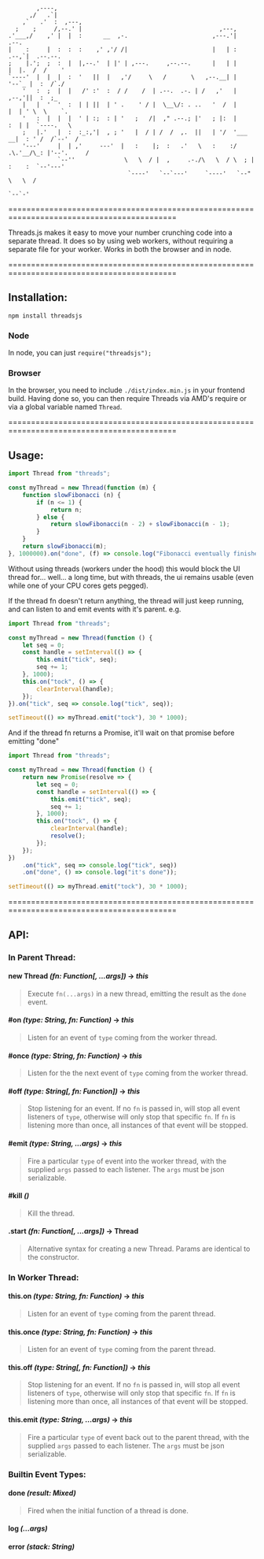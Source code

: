 ```
        ,----,
      ,/   .`|
    ,`   .'  :  ,---,
  ;    ;     /,--.' |                                       ,---,
.'___,/    ,' |  |  :      __  ,-.                        ,---.'|          .--.
|    :     |  :  :  :    ,' ,'/ /|                        |   | :        .--,`|  .--.--.
;    |.';  ;  :  |  |,--.'  | |' | ,---.     ,--.--.      |   | |        |  |.  /  /    '
`----'  |  |  |  :  '   ||  |   ,'/     \   /       \   ,--.__| |        '--`_ |  :  /`./
    '   :  ;  |  |   /' :'  :  / /    /  | .--.  .-. | /   ,'   |        ,--,'||  :  ;_
    |   |  '  '  :  | | ||  | ' .    ' / |  \__\/: . ..   '  /  |        |  | ' \  \    `.
    '   :  |  |  |  ' | :;  : | '   ;   /|  ," .--.; |'   ; |:  |        :  | |  `----.   \
    ;   |.'   |  :  :_:,'|  , ; '   |  / | /  /  ,.  ||   | '/  '___   __|  : ' /  /`--'  /
    '---'     |  | ,'     ---'  |   :    |;  :   .'   \   :    :/  .\.'__/\_: |'--'.     /
              `--''              \   \  / |  ,     .-./\   \  / \  ; |   :    :  `--'---'
                                  `----'   `--`---'     `----'   `--" \   \  /
                                                                       `--`-'
```
===========================================================================================

Threads.js makes it easy to move your number crunching code into a separate thread.
It does so by using web workers, without requiring a separate file for your worker.
Works in both the browser and in node.

===========================================================================================

## Installation:

`npm install threadsjs`

### Node

In node, you can just `require("threadsjs");`

### Browser

In the browser, you need to include `./dist/index.min.js` in your frontend build. Having done so, you can then require Threads via AMD's require or via a global variable named `Thread`.

===========================================================================================

## Usage:

```js
import Thread from "threads";

const myThread = new Thread(function (m) {
    function slowFibonacci (n) {
        if (n <= 1) {
            return n;
        } else {
            return slowFibonacci(n - 2) + slowFibonacci(n - 1);
        }
    }
    return slowFibonacci(m);
}, 1000000).on("done", (f) => console.log("Fibonacci eventually finished", f));
```

Without using threads (workers under the hood) this would block the UI thread for… well… a long time, but with threads, the ui remains usable (even while one of your CPU cores gets pegged).

If the thread fn doesn't return anything, the thread will just keep running, and can listen to and emit events with it's parent.
e.g.

```js
import Thread from "threads";

const myThread = new Thread(function () {
    let seq = 0;
    const handle = setInterval(() => {
        this.emit("tick", seq);
        seq += 1;
    }, 1000);
    this.on("tock", () => {
        clearInterval(handle);
    });
}).on("tick", seq => console.log("tick", seq));

setTimeout(() => myThread.emit("tock"), 30 * 1000);
```

And if the thread fn returns a Promise, it'll wait on that promise before emitting "done"

```js
import Thread from "threads";

const myThread = new Thread(function () {
    return new Promise(resolve => {
        let seq = 0;
        const handle = setInterval(() => {
            this.emit("tick", seq);
            seq += 1;
        }, 1000);
        this.on("tock", () => {
            clearInterval(handle);
            resolve();
        });
    });
})
    .on("tick", seq => console.log("tick", seq))
    .on("done", () => console.log("it's done"));

setTimeout(() => myThread.emit("tock"), 30 * 1000);
```

===========================================================================================

## API:

### In Parent Thread:

#### **new Thread** _(fn: Function[, ...args])_ -> _this_

> Execute `fn(...args)` in a new thread, emitting the result as the `done` event.

#### **#on** _(type: String, fn: Function)_ -> _this_

> Listen for an event of `type` coming from the worker thread.

#### **#once** _(type: String, fn: Function)_ -> _this_

> Listen for the the next event of `type` coming from the worker thread.

#### **#off** _(type: String[, fn: Function])_ -> _this_

> Stop listening for an event. If no `fn` is passed in, will stop all event listeners of `type`, otherwise will only stop that specific `fn`. If `fn` is listening more than once, all instances of that event will be stopped.

#### **#emit** _(type: String, ...args)_ -> _this_

> Fire a particular `type` of event into the worker thread, with the supplied `args` passed to each listener. The `args` must be json serializable.

#### **#kill** _()_

> Kill the thread.

#### **.start** _(fn: Function[, ...args])_ -> Thread

> Alternative syntax for creating a new Thread. Params are identical to the constructor.

### In Worker Thread:

#### **this.on** _(type: String, fn: Function)_ -> _this_

> Listen for an event of `type` coming from the parent thread.

#### **this.once** _(type: String, fn: Function)_ -> _this_

> Listen for an event of `type` coming from the parent thread.

#### **this.off** _(type: String[, fn: Function])_ -> _this_

> Stop listening for an event. If no `fn` is passed in, will stop all event listeners of `type`, otherwise will only stop that specific `fn`. If `fn` is listening more than once, all instances of that event will be stopped.

#### **this.emit** _(type: String, ...args)_ -> _this_

> Fire a particular `type` of event back out to the parent thread, with the supplied `args` passed to each listener. The `args` must be json serializable.

### Builtin Event Types:

#### **done** _(result: Mixed)_

> Fired when the initial function of a thread is done.

#### **log** _(...args)_

#### **error** _(stack: String)_
